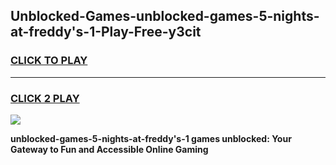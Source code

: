 
## Unblocked-Games-unblocked-games-5-nights-at-freddy's-1-Play-Free-y3cit
<h3>
<a href="https://premium76.site?title=unblocked-games-5-nights-at-freddy's-1&ref=09A">CLICK TO PLAY</a></h3>
<hr>

<h3>
<a href="https://premium76.site?title=unblocked-games-5-nights-at-freddy's-1&ref=09A">CLICK 2 PLAY</a>
  
</h3>

<a href="https://premium76.site?title=unblocked-games-5-nights-at-freddy's-1&ref=09A"><img src="https://clearcache.store/games.png"></a>


**unblocked-games-5-nights-at-freddy's-1 games unblocked: Your Gateway to Fun and Accessible Online Gaming**
